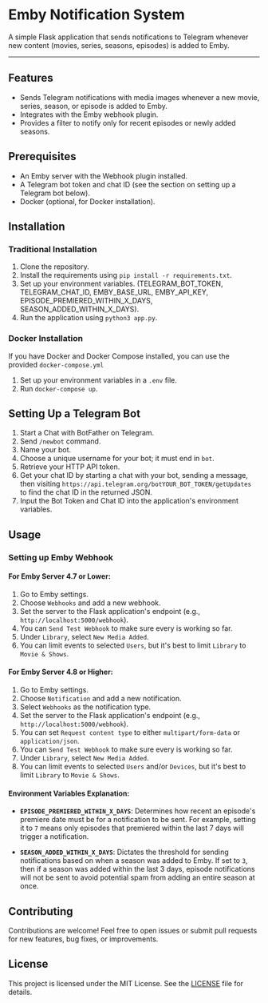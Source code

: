 # Emby Notification System

A simple Flask application that sends notifications to Telegram whenever new content (movies, series, seasons, episodes) is added to Emby.

---

## Features

- Sends Telegram notifications with media images whenever a new movie, series, season, or episode is added to Emby.
- Integrates with the Emby webhook plugin.
- Provides a filter to notify only for recent episodes or newly added seasons.

## Prerequisites

- An Emby server with the Webhook plugin installed.
- A Telegram bot token and chat ID (see the section on setting up a Telegram bot below).
- Docker (optional, for Docker installation).

## Installation

### Traditional Installation

1. Clone the repository.
2. Install the requirements using `pip install -r requirements.txt`.
3. Set up your environment variables. (TELEGRAM_BOT_TOKEN, TELEGRAM_CHAT_ID, EMBY_BASE_URL, EMBY_API_KEY, EPISODE_PREMIERED_WITHIN_X_DAYS, SEASON_ADDED_WITHIN_X_DAYS).
4. Run the application using `python3 app.py`.

### Docker Installation

If you have Docker and Docker Compose installed, you can use the provided `docker-compose.yml`

1. Set up your environment variables in a `.env` file.
2. Run `docker-compose up`.

## Setting Up a Telegram Bot

1. Start a Chat with BotFather on Telegram.
2. Send `/newbot` command.
3. Name your bot.
4. Choose a unique username for your bot; it must end in `bot`.
5. Retrieve your HTTP API token.
6. Get your chat ID by starting a chat with your bot, sending a message, then visiting `https://api.telegram.org/botYOUR_BOT_TOKEN/getUpdates` to find the chat ID in the returned JSON.
7. Input the Bot Token and Chat ID into the application's environment variables.

## Usage

### Setting up Emby Webhook

#### For Emby Server 4.7 or Lower:

1. Go to Emby settings.
2. Choose `Webhooks` and add a new webhook.
3. Set the server to the Flask application's endpoint (e.g., `http://localhost:5000/webhook`).
4. You can `Send Test Webhook` to make sure every is working so far.
5. Under `Library`, select `New Media Added`.
6. You can limit events to selected `Users`, but it's best to limit `Library` to `Movie & Shows`.

#### For Emby Server 4.8 or Higher:

1. Go to Emby settings.
2. Choose `Notification` and add a new notification.
3. Select `Webhooks` as the notification type.
4. Set the server to the Flask application's endpoint (e.g., `http://localhost:5000/webhook`).
5. You can set `Request content type` to either `multipart/form-data` or `application/json`.
6. You can `Send Test Webhook` to make sure every is working so far.
7. Under `Library`, select `New Media Added`.
8. You can limit events to selected `Users` and/or `Devices`, but it's best to limit `Library` to `Movie & Shows`.


#### Environment Variables Explanation:

- **`EPISODE_PREMIERED_WITHIN_X_DAYS`**:
  Determines how recent an episode's premiere date must be for a notification to be sent. For example, setting it to `7` means only episodes that premiered within the last 7 days will trigger a notification.

- **`SEASON_ADDED_WITHIN_X_DAYS`**:
  Dictates the threshold for sending notifications based on when a season was added to Emby. If set to `3`, then if a season was added within the last 3 days, episode notifications will not be sent to avoid potential spam from adding an entire season at once.

## Contributing

Contributions are welcome! Feel free to open issues or submit pull requests for new features, bug fixes, or improvements.

## License

This project is licensed under the MIT License. See the [LICENSE](LICENSE) file for details.
